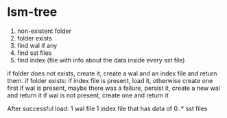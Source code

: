 # lsm-tree

1. non-existent folder
2. folder exists
3. find wal if any
4. find sst files
5. find index (file with info about the data inside every sst file)

if folder does not exists, create it, create a wal and an index file and return them.
if folder exists:
    if index file is present, load it, otherwise create one first
    if wal is present, maybe there was a failure, persist it, create a new wal and return it
    if wal is not present, create one and return it

After successful load:
    1 wal file
    1 index file that has data of 0..* sst files